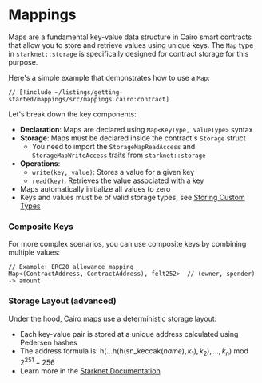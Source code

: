 # Mappings

Maps are a fundamental key-value data structure in Cairo smart contracts that allow you to store and retrieve values using unique keys. The `Map` type in `starknet::storage` is specifically designed for contract storage for this purpose.

Here's a simple example that demonstrates how to use a `Map`:

```cairo
// [!include ~/listings/getting-started/mappings/src/mappings.cairo:contract]
```

Let's break down the key components:

- **Declaration**: Maps are declared using `Map<KeyType, ValueType>` syntax
- **Storage**: Maps must be declared inside the contract's `Storage` struct
  - You need to import the `StorageMapReadAccess` and `StorageMapWriteAccess` traits from `starknet::storage`
- **Operations**:
  - `write(key, value)`: Stores a value for a given key
  - `read(key)`: Retrieves the value associated with a key
- Maps automatically initialize all values to zero
- Keys and values must be of valid storage types, see [Storing Custom Types](/getting-started/basics/storing_custom_types)

### Composite Keys

For more complex scenarios, you can use composite keys by combining multiple values:

```cairo
// Example: ERC20 allowance mapping
Map<(ContractAddress, ContractAddress), felt252>  // (owner, spender) -> amount
```

### Storage Layout (advanced)

Under the hood, Cairo maps use a deterministic storage layout:

- Each key-value pair is stored at a unique address calculated using Pedersen hashes
- The address formula is: $\text{h}(...\text{h}(\text{h}(\text{sn\_keccak}(name),k_1),k_2),...,k_n)$ mod $2^{251} - 256$
- Learn more in the [Starknet Documentation](https://docs.starknet.io/architecture-and-concepts/smart-contracts/contract-storage/#storage_variables)
